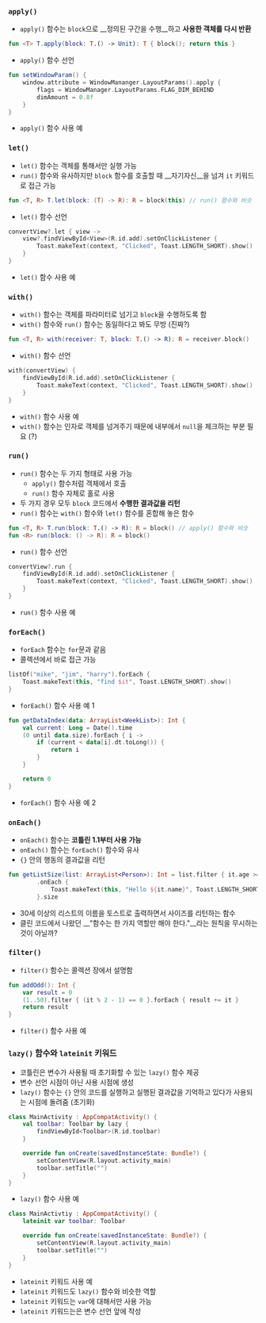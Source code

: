 ### `apply()`
- `apply()` 함수는 `block`으로 __정의된 구간을 수행__하고 __사용한 객체를 다시 반환__

```kotlin
fun <T> T.apply(block: T.() -> Unit): T { block(); return this }
```
- `apply()` 함수 선언

```kotlin
fun setWindowParam() {
	window.attribute = WindowMananger.LayoutParams().apply {
		flags = WindowManager.LayoutParams.FLAG_DIM_BEHIND
		dimAmount = 0.8f
    }
}
```
- `apply()` 함수 사용 예


### `let()`
- `let()` 함수는 객체를 통해서만 실행 가능
- `run()` 함수와 유사하지만 `block` 함수를 호출할 때 __자기자신__을 넘겨 `it` 키워드로 접근 가능

```kotlin
fun <T, R> T.let(block: (T) -> R): R = block(this) // run() 함수와 비슷
```
- `let()` 함수 선언

```kotlin
convertView?.let { view ->
	view?.findViewById<View>(R.id.add).setOnClickListener {
		Toast.makeText(context, "Clicked", Toast.LENGTH_SHORT).show()
    }
}
```
- `let()` 함수 사용 예


### `with()`
- `with()` 함수는 객체를 파라미터로 넘기고 `block`을 수행하도록 함
- `with()` 함수와 `run()` 함수는 동일하다고 봐도 무방 (진짜?)

```kotlin
fun <T, R> with(receiver: T, block: T.() -> R): R = receiver.block()
```
- `with()` 함수 선언

```kotlin
with(convertView) {
	findViewById(R.id.add).setOnClickListener {
		Toast.makeText(context, "Clicked", Toast.LENGTH_SHORT).show()
    }
}
```
- `with()` 함수 사용 예
- `with()` 함수는 인자로 객체를 넘겨주기 때문에 내부에서 `null`을 체크하는 부분 필요 (?)


### `run()`
- `run()` 함수는 두 가지 형태로 사용 가능
  - `apply()` 함수처럼 객체에서 호출
  - `run()` 함수 자체로 홀로 사용
- 두 가지 경우 모두 `block` 코드에서 __수행한 결과값을 리턴__
- `run()` 함수는 `with()` 함수와 `let()` 함수를 혼합해 놓은 함수

```kotlin
fun <T, R> T.run(block: T.() -> R): R = block() // apply() 함수와 비슷
fun <R> run(block: () -> R): R = block()
```
- `run()` 함수 선언

```kotlin
convertView?.run {
	findViewById(R.id.add).setOnClickListener {
		Toast.makeText(context, "Clicked", Toast.LENGTH_SHORT).show()
    }
}
```
- `run()` 함수 사용 예


### `forEach()`
- `forEach` 함수는 `for`문과 같음
- 콜렉션에서 바로 접근 가능

```kotlin
listOf("mike", "jim", "harry").forEach {
    Toast.makeText(this, "find $it", Toast.LENGTH_SHORT).show()
}
```
- `forEach()` 함수 사용 예 1

```kotlin
fun getDataIndex(data: ArrayList<WeekList>): Int {
	val current: Long = Date().time
	(0 until data.size).forEach { i ->
        if (current < data[i].dt.toLong()) {
			return i
        }
    }

	return 0
}
```
- `forEach()` 함수 사용 예 2


### `onEach()`
- `onEach()` 함수는 __코틀린 1.1부터 사용 가능__
- `onEach()` 함수는 `forEach()` 함수와 유사
- `{}` 안의 행동의 결과값을 리턴

```kotlin
fun getListSize(list: ArrayList<Person>): Int = list.filter { it.age >= 30 } // 반드시 한 줄 띄워야 함
		.onEach {
			Toast.makeText(this, "Hello ${it.name}", Toast.LENGTH_SHORT).show()
        }.size
```
- 30세 이상의 리스트의 이름을 토스트로 출력하면서 사이즈를 리턴하는 함수
- 클린 코드에서 나왔던 __"함수는 한 가지 역할만 해야 한다."__라는 원칙을 무시하는 것이 아닐까?


### `filter()`
- `filter()` 함수는 콜렉션 장에서 설명함

```kotlin
fun addOdd(): Int {
	var result = 0
	(1..50).filter { (it % 2 - 1) == 0 }.forEach { result += it }
	return result
}
```
- `filter()` 함수 사용 예


### `lazy()` 함수와 `lateinit` 키워드
- 코틀린은 변수가 사용될 때 초기화할 수 있는 `lazy()` 함수 제공
- 변수 선언 시점이 아닌 사용 시점에 생성
- `lazy()` 함수는 `{}` 안의 코드를 실행하고 실행된 결과값을 기억하고 있다가 사용되는 시점에 돌려줌 (초기화)

```kotlin
class MainActivity : AppCompatActivity() {
	val toolbar: Toolbar by lazy {
		findViewById<Toolbar>(R.id.toolbar)
    }

	override fun onCreate(savedInstanceState: Bundle?) {
		setContentView(R.layout.activity_main)
		toolbar.setTitle("")
    }
}
```
- `lazy()` 함수 사용 예

```kotlin
class MainActivtiy : AppCompatActivity() {
	lateinit var toolbar: Toolbar

	override fun onCreate(savedInstanceState: Bundle?) {
		setContentView(R.layout.activity_main)
		toolbar.setTitle("")
    }
}
```
- `lateinit` 키워드 사용 예
- `lateinit` 키워드도 `lazy()` 함수와 비슷한 역할
- `lateinit` 키워드는 `var`에 대해서만 사용 가능
- `lateinit` 키워드는은 변수 선언 앞에 작성